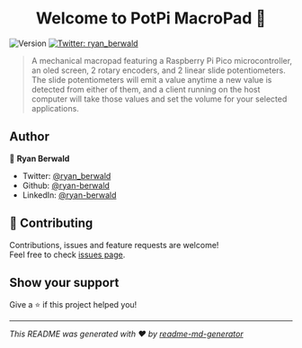 <h1 align="center">Welcome to PotPi MacroPad 👋</h1>
<p>
  <img alt="Version" src="https://img.shields.io/badge/version-1-blue.svg?cacheSeconds=2592000" />
  <a href="https://twitter.com/ryan\_berwald" target="_blank">
    <img alt="Twitter: ryan_berwald" src="https://img.shields.io/twitter/follow/ryan_berwald.svg?style=social" />
  </a>
</p>

> A mechanical macropad featuring a Raspberry Pi Pico microcontroller, an oled screen, 2 rotary encoders, and 2 linear slide potentiometers. The slide potentiometers will emit a value anytime a new value is detected from either of them, and a client running on the host computer will take those values and set the volume for your selected applications. 

## Author

👤 **Ryan Berwald**

* Twitter: [@ryan\_berwald](https://twitter.com/ryan\_berwald)
* Github: [@ryan-berwald](https://github.com/ryan-berwald)
* LinkedIn: [@ryan-berwald](https://linkedin.com/in/ryan-berwald)

## 🤝 Contributing

Contributions, issues and feature requests are welcome!<br />Feel free to check [issues page](https://github.com/ryan-berwald/Keyboards/issues). 

## Show your support

Give a ⭐️ if this project helped you!

***
_This README was generated with ❤️ by [readme-md-generator](https://github.com/kefranabg/readme-md-generator)_
